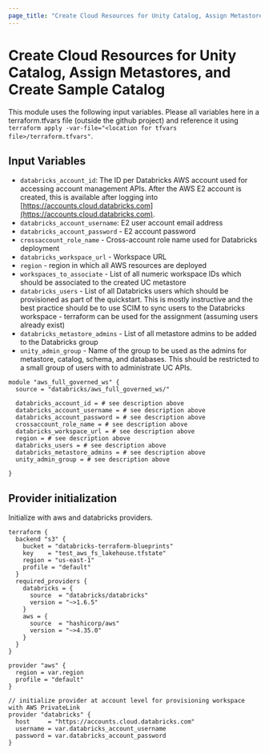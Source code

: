 ```yaml
---
page_title: "Create Cloud Resources for Unity Catalog, Assign Metastores, and Create Sample Catalog"
---
```


# Create Cloud Resources for Unity Catalog, Assign Metastores, and Create Sample Catalog

This module uses the following input variables. Please all variables here in a terraform.tfvars file (outside the github project) and reference it using `terraform apply -var-file="<location for tfvars file>/terraform.tfvars"`.

## Input Variables

- `databricks_account_id`: The ID per Databricks AWS account used for accessing account management APIs. After the AWS E2 account is created, this is available after logging into [https://accounts.cloud.databricks.com](https://accounts.cloud.databricks.com).
- `databricks_account_username`: E2 user account email address
- `databricks_account_password` - E2 account password
- `crossaccount_role_name` - Cross-account role name used for Databricks deployment
- `databricks_workspace_url` - Workspace URL
- `region` - region in which all AWS resources are deployed
- `workspaces_to_associate` - List of all numeric workspace IDs which should be associated to the created UC metastore
- `databricks_users` - List of all Databricks users which should be provisioned as part of the quickstart. This is mostly instructive and the best practice should be to use SCIM to sync users to the Databricks workspace - terraform can be used for the assignment (assuming users already exist)
- `databricks_metastore_admins` - List of all metastore admins to be added to the Databricks group
- `unity_admin_group` - Name of the group to be used as the admins for metastore, catalog, schema, and databases. This should be restricted to a small group of users with to administrate UC APIs.

```hcl
module "aws_full_governed_ws" {
  source = "databricks/aws_full_governed_ws/"
  
  databricks_account_id = # see description above
  databricks_account_username = # see description above
  databricks_account_password = # see description above
  crossaccount_role_name = # see description above
  databricks_workspace_url = # see description above
  region = # see description above
  databricks_users = # see description above
  databricks_metastore_admins = # see description above
  unity_admin_group = # see description above
  
}
```

## Provider initialization

Initialize with aws and databricks providers.

```hcl
terraform {
  backend "s3" {
    bucket = "databricks-terraform-blueprints"
    key    = "test_aws_fs_lakehouse.tfstate"
    region = "us-east-1"
    profile = "default"
  }
  required_providers {
    databricks = {
      source  = "databricks/databricks"
      version = "~>1.6.5"
    }
    aws = {
      source  = "hashicorp/aws"
      version = "~>4.35.0"
    }
  }
}

provider "aws" {
  region = var.region
  profile = "default"
}

// initialize provider at account level for provisioning workspace with AWS PrivateLink
provider "databricks" {
  host     = "https://accounts.cloud.databricks.com"
  username = var.databricks_account_username
  password = var.databricks_account_password
}
```
